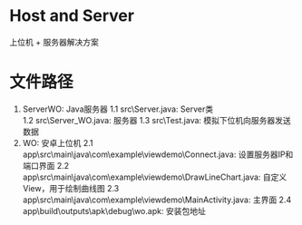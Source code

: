# Host and Server
上位机 + 服务器解决方案

# 文件路径
  1. ServerWO: Java服务器
     1.1 src\Server.java: Server类<br>
     1.2 src\Server_WO.java: 服务器
     1.3 src\Test.java: 模拟下位机向服务器发送数据
  2. WO: 安卓上位机
     2.1 app\src\main\java\com\example\viewdemo\Connect.java: 设置服务器IP和端口界面
     2.2 app\src\main\java\com\example\viewdemo\DrawLineChart.java: 自定义View，用于绘制曲线图
     2.3 app\src\main\java\com\example\viewdemo\MainActivity.java: 主界面
     2.4 app\build\outputs\apk\debug\wo.apk: 安装包地址
